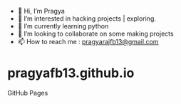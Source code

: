 - 👋 Hi, I’m Pragya
- 👀 I’m interested in hacking projects | exploring.
- 🌱 I’m currently learning python
- 💞️ I’m looking to collaborate on some making projects
- 📫 How to reach me : pragyarajfb13@gmail.com

# pragyafb13.github.io
GitHub Pages
